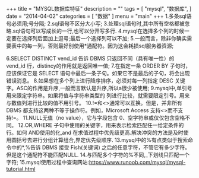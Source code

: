 +++
title = "MYSQL数据库特征"
description = ""
tags = [
    "mysql",
    "数据库",
]
date = "2014-04-02"
categories = [
    "数据"
]
menu = "main"
+++
1.多条sql语句必须用;号分隔;
2.sql语句不区分大小写;
3.处理sql语句时,其中所有空格都被忽略.sql语句可以写成长的一行,也可以分开写多行.
4.mysql在选择多个列的时候一定要在选择列后面加上逗号;最后一个选择列可以不加;
5.一般而言，除非你确实需要表中的每一列，否则最好别使用*通配符。因为这会耗损sql服务器资源;

<!--more-->

6.SELECT DISTINCT vend_id 告诉 DBMS 只返回不同（具有唯一性）的vend_id 行，distincy的作用就是返回唯一值;
7.在指定一条 ORDER BY 子句时，应该保证它是 SELECT 语句中最后一条子句。如果它不是最后的子句，将会出现错误消息。
8.如果想在多个列上进行降序排序，必须对每一列指定 DESC 关键字。ASC的作用是升序,一般而言默认是升序,所以a很少被使用;
9.mysql中,单引号用来限定字符串。如果将值与字符串类型的
列进行比较，就需要限定引号。用来与数值列进行比较的值不用引号。
10.!=和<>通常可以互换。但是，并非所有 DBMS 都支持这两种不等于操作符。例如，Microsoft Access 支持<>而不支持!=。
11.NULL无值（no value），它与字段包含 0、空字符串或仅仅包含空格不同。
12.OR,WHERE 子句中使用的关键字，用来表示检索匹配任一给定条件的行。如何 AND使用的化,and 在求值过程中优先级更高.解决冲突的方法是及时使用圆括号去进行分组计算组合,界定优先级顺序.
13.mysql中的%有点类似于搜索命令中的*,%告诉 DBMS 接受 Fish(关键词) 之后的任意字符，不管它有多少字符。但是这个通配符不能匹配NULL.
14.与匹配多个字符的%不同,_下划线只匹配一个字符;
15.mysql使用过程中查询网站:https://www.runoob.com/mysql/mysql-tutorial.html